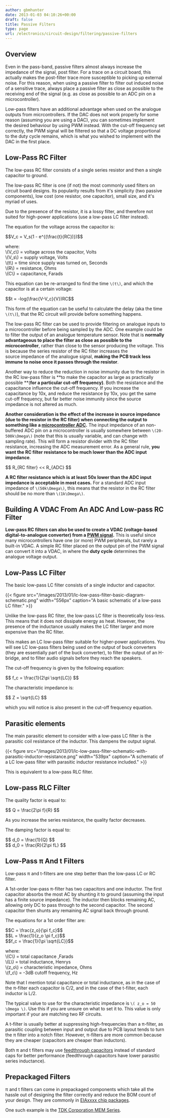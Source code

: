 ```yaml
---
author: gbmhunter
date: 2013-01-03 04:10:26+00:00
draft: false
title: Passive Filters
type: page
url: /electronics/circuit-design/filtering/passive-filters
---
```


## Overview

Even in the pass-band, passive filters almost always increase the impedance of the signal, post filter. For a trace on a circuit board, this actually makes the post-filter trace more susceptible to picking up external noise. For this reason, when using a passive filter to filter out induced noise of a sensitive trace, always place a passive filter as close as possible to the receiving end of the signal (e.g. as close as possible to an ADC pin on a microcontroller).

Low-pass filters have an additional advantage when used on the analogue outputs from micrcontrollers. If the DAC does not work properly for some reason (assuming you are using a DAC), you can sometimes implement the desired behaviour by using PWM instead. With the cut-off frequency set correctly, the PWM signal will be filtered so that a DC voltage proportional to the duty cycle remains, which is what you wished to implement with the DAC in the first place.

## Low-Pass RC Filter

The low-pass RC filter consists of a single series resistor and then a single capacitor to ground.

The low-pass RC filter is one (if not) the most commonly used filters on circuit board designs. Its popularity results from it's simplicity (two passive components), low cost (one resistor, one capacitor), small size, and it's myriad of uses.

Due to the presence of the resistor, it is a lossy filter, and therefore not suited for high-power applications (use a low-pass LC filter instead).

The equation for the voltage across the capacitor is:

<div>$$V_c = V_s(1 - e^{(\frac{t}{RC})})$$</div>

<p class="centered">
    where:<br>
    \(V_c\) = voltage across the capacitor, Volts<br>
    \(V_s\) = supply voltage, Volts<br>
    \(t\) = time since supply was turned on, Seconds<br>
    \(R\) = resistance, Ohms<br>
    \(C\) = capacitance, Farads<br>
</p>

This equation can be re-arranged to find the time `\(t\)`, and which the capacitor is at a certain voltage:

<div>$$t = -log(\frac{V-V_c}{V})RC$$</div>

This form of the equation can be useful to calculate the delay (aka the time `\(t\)`), that the RC circuit will provide before something happens.

The low-pass RC filter can be used to provide filtering on analogue inputs to a microcontroller before being sampled by the ADC. One example could be to filter the output of an analogue temperature sensor. Note that is **normally advantageous to place the filter as close as possible to the microcontroller**, rather than close to the sensor producing the voltage. This is because the series resistor of the RC filter increases the source impedance of the analogue signal, **making the PCB track less immune to noise once it passes through the resistor**.

Another way to reduce the reduction in noise immunity due to the resistor in the RC low-pass filter is **to make the capacitor as large as practically possible **(**for a particular cut-off frequency)**. Both the resistance and the capacitance influence the cut-off frequency. If you increase the capacitance by 10x, and reduce the resistance by 10x, you get the same cut-off frequency, but far better noise immunity since the source impedance is not altered as much.

**Another consideration is the effect of the increase in source impedance (due to the resistor in the RC filter) when connecting the output to something like a [microcontroller ADC](/electronics/circuit-design/adcs).** The input impedance of an non-buffered ADC pin on a microcontroller is usually somewhere between `\(20-500k\Omega\)` (note that this is usually variable, and can change with sampling rate). This will form a resistor divider with the RC filter resistance, increasing the ADC measurement error. As a general rule, **you want the RC filter resistance to be much lower than the ADC input impedance**.

<div>$$ R_{RC filter} << R_{ADC} $$</div>

**A RC filter resistance which is at least 50x lower than the ADC input impedance is acceptable in most cases.** For a standard ADC input impedance of `\(50k\Omega\)`, this means that the resistor in the RC filter should be no more than `\(1k\Omega\)`.

## Building A VDAC From An ADC And Low-pass RC Filter

**Low-pass RC filters can also be used to create a VDAC (voltage-based digital-to-analogue converter) from a [PWM signal](/electronics/circuit-design/pwm).** This is useful since many microcontrollers have one (or more) PWM peripherals, but rarely a built-in VDAC. A simple RC filter placed on the output pin of the PWM signal can convert it into a VDAC, in where the **duty cycle** determines the analogue voltage output.

## Low-Pass LC Filter

The basic low-pass LC filter consists of a single inductor and capacitor.

{{< figure src="/images/2013/01/lc-low-pass-filter-basic-diagram-schematic.png" width="556px" caption="A basic schematic of a low-pass LC filter."  >}}

Unlike the low-pass RC filter, the low-pass LC filter is theoretically loss-less. This means that it does not dissipate energy as heat. However, the presence of the inductance usually makes the LC filter larger and more expensive than the RC filter.

This makes an LC low-pass filter suitable for higher-power applications. You will see LC low-pass filters being used on the output of buck converters (they are essentially part of the buck converter), to filter the output of an H-bridge, and to filter audio signals before they reach the speakers.

The cut-off frequency is given by the following equation:

<div>$$ f_c = \frac{1}{2\pi \sqrt{LC}} $$</div>

The characteristic impedance is:

<div>$$ Z = \sqrt{LC} $$</div>

which you will notice is also present in the cut-off frequency equation.

## Parasitic elements

The main parasitic element to consider with a low-pass LC filter is the parasitic coil resistance of the inductor. This dampens the output signal.

{{< figure src="/images/2013/01/lc-low-pass-filter-schematic-with-parasitic-inductor-resistance.png" width="539px" caption="A schematic of a LC low-pass filter with parasitic inductor resistance included."  >}}

This is equivalent to a low-pass RLC filter.

## Low-pass RLC Filter

The quality factor is equal to:

<div>$$ Q = \frac{2\pi f}{R} $$</div>

As you increase the series resistance, the quality factor decreases.

The damping factor is equal to:

<div>$$ d_0 = \frac{1}{Q} $$</div>

<div>$$ d_0 = \frac{R}{2\pi fL} $$</div>

## Low-Pass π And t Filters

Low-pass π and t-filters are one step better than the low-pass LC or RC filter.

A 1st-order low-pass π-filter has two capacitors and one inductor. The first capacitor absorbs the most AC by shunting it to ground (assuming the input has a finite source impedance). The inductor then blocks remaining AC, allowing only DC to pass through to the second capacitor. The second capacitor then shunts any remaining AC signal back through ground.

The equations for a 1st order filter are:

<div>$$C = \frac{z_o}{\pi f_c}$$</div>
<div>$$L = \frac{1}{z_o \pi f_c}$$</div>
<div>$$f_c = \frac{1}{\pi \sqrt{LC}}$$</div>

<p class="centered">
where:<br>
\(C\) = total capacitance ,Farads<br>
\(L\) = total inductance, Henrys<br>
\(z_o\) = characteristic impedance, Ohms<br>
\(f_c\) = -3dB cutoff frequency, Hz<br>
</p>

Note that I mention total capacitance or total inductance, as in the case of the π-filter each capacitor is C/2, and in the case of the t-filter, each inductor is L/2.

The typical value to use for the characteristic impedance is `\( z_o = 50 \Omega \)`. Use this if you are unsure on what to set it to. This value is only important if your are matching two RF circuits.

A t-filter is usually better at suppressing high-frequencies than a π-filter, as parasitic coupling between input and output due to PCB layout tends to turn the π filter into a notch filter. However, π-filters are more common because they are cheaper (capacitors are cheaper than inductors).

Both π and t filters may use [feedthrough capacitors](/electronics/components/capacitors#feedthrough-capacitors) instead of standard caps for better performance (feedthrough capacitors have lower parasitic series inductance).

## Prepackaged Filters

π and t filters can come in prepackaged components which take all the hassle out of designing the filter correctly and reduce the BOM count of your design. They are commonly in [EIAxxxx chip packages](/pcb-design/component-packages/chip-eia-xxxx-component-packages).

One such example is the [TDK Corporation MEM Series](http://www.digikey.com/product-search/en?FV=ffec061a).
